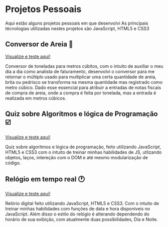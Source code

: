 # Projetos Pessoais
 Aqui estão alguns projetos pessoais em que desenvolvi
 As principais técnologias utilizadas nestes projetos são JavaScript, HTML5 e CSS3

## Conversor de Areia 💎
<a href="conversor/index.html">Visualize e teste aqui!</a>

Conversor de toneladas para metros cúbitos, com o intuito de auxiliar o meu dia a dia como analista de faturamento, desenvolvi o conversor para me retornar o múltiplo usado para multiplicar uma certa quantidade de areia, brita ou pedrisco se transforma na mesma quantidade mas registrado como metro cúbico. Dado esse essencial para atribuir a entradas de notas fiscais de compra de areia, onde a compra é feita por tonelada, mas a entrada é realizada em metros cúbicos.


## Quiz sobre Algoritmos e lógica de Programação ☑️
<a href="quiz/index.html">Visualize e teste aqui!</a>

Quiz sobre algoritmos e lógica de programação, feito utilizando JavaScript, HTML5 e CSS3 com o intuito de treinar minhas habilidades de JS, utlizando objetos, laços, intereção com o DOM e até mesmo modularização de código.


## Relógio em tempo real 🕐
<a href="relogio/index.html">Visualize e teste aqui!</a>

Relório digital feito utilizando JavaScript, HTML5 e CSS3. Com o intuito de treinar minhas habilidades com funções de data e hora disponíveis no JavaScript. Além disso o estilo do relógio é alterando dependendo do horário de sua exibição, com atualmente duas possíbilidades, Dia e Noite.